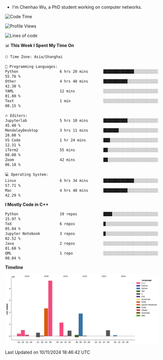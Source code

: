 - I'm Chenhao Wu, a PhD student working on computer networks.

<!--START_SECTION:waka-->
![Code Time](http://img.shields.io/badge/Code%20Time-45%20hrs%208%20mins-blue)

![Profile Views](http://img.shields.io/badge/Profile%20Views-45-blue)

![Lines of code](https://img.shields.io/badge/From%20Hello%20World%20I%27ve%20Written-12.4%20million%20lines%20of%20code-blue)

📊 **This Week I Spent My Time On** 

```text
🕑︎ Time Zone: Asia/Shanghai

💬 Programming Languages: 
Python                   6 hrs 20 mins       ██████████████░░░░░░░░░░░   55.76 % 
Other                    4 hrs 48 mins       ███████████░░░░░░░░░░░░░░   42.30 % 
YAML                     12 mins             ░░░░░░░░░░░░░░░░░░░░░░░░░   01.80 % 
Text                     1 min               ░░░░░░░░░░░░░░░░░░░░░░░░░   00.15 % 

🔥 Editors: 
Jupyterlab               5 hrs 10 mins       ███████████░░░░░░░░░░░░░░   45.40 % 
MendeleyDesktop          3 hrs 11 mins       ███████░░░░░░░░░░░░░░░░░░   28.00 % 
VS Code                  1 hr 24 mins        ███░░░░░░░░░░░░░░░░░░░░░░   12.31 % 
iTerm2                   55 mins             ██░░░░░░░░░░░░░░░░░░░░░░░   08.08 % 
Zoom                     42 mins             ██░░░░░░░░░░░░░░░░░░░░░░░   06.18 % 

💻 Operating System: 
Linux                    6 hrs 34 mins       ██████████████░░░░░░░░░░░   57.71 % 
Mac                      4 hrs 48 mins       ███████████░░░░░░░░░░░░░░   42.29 % 
```

**I Mostly Code in C++** 

```text
Python                   19 repos            ████░░░░░░░░░░░░░░░░░░░░░   15.97 % 
TeX                      6 repos             █░░░░░░░░░░░░░░░░░░░░░░░░   05.04 % 
Jupyter Notebook         3 repos             █░░░░░░░░░░░░░░░░░░░░░░░░   02.52 % 
Java                     2 repos             ░░░░░░░░░░░░░░░░░░░░░░░░░   01.68 % 
QML                      1 repo              ░░░░░░░░░░░░░░░░░░░░░░░░░   00.84 % 
```



**Timeline**

![Lines of Code chart](https://raw.githubusercontent.com/Vito-Swift/Vito-Swift/main/assets/bar_graph.png)


 Last Updated on 10/11/2024 18:46:42 UTC
<!--END_SECTION:waka-->
